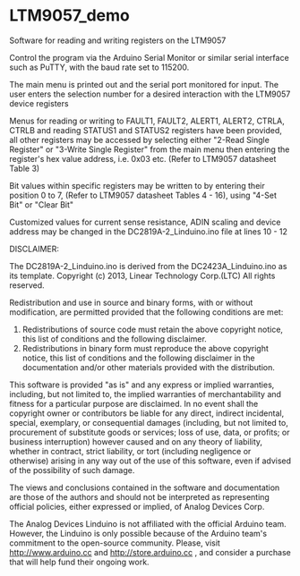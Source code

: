 # LTM9057_demo
Software for reading and writing registers on the LTM9057

Control the program via the Arduino Serial Monitor or similar serial interface such as PuTTY,
with the baud rate set to 115200.

The main menu is printed out and the serial port monitored for input. The user enters the selection
number for a desired interaction with the LTM9057 device registers

Menus for reading or writing to FAULT1, FAULT2, ALERT1, ALERT2, CTRLA, CTRLB and reading
STATUS1 and STATUS2 registers have been provided, all other registers may be accessed by
selecting either "2-Read Single Register" or "3-Write Single Register" from the main menu
then entering the register's hex value address, i.e. 0x03 etc. (Refer to LTM9057 datasheet Table 3)

Bit values within specific registers may be written to by entering their position 0 to 7,
(Refer to LTM9057 datasheet Tables 4 - 16), using "4-Set Bit" or "Clear Bit"

Customized values for current sense resistance, ADIN scaling and device address may be changed
in the DC2819A-2_Linduino.ino file at lines 10 - 12


DISCLAIMER:

The DC2819A-2_Linduino.ino is derived from the DC2423A_Linduino.ino as its template. 
Copyright (c) 2013, Linear Technology Corp.(LTC)
All rights reserved.

Redistribution and use in source and binary forms, with or without
modification, are permitted provided that the following conditions are met:

1. Redistributions of source code must retain the above copyright notice, this
   list of conditions and the following disclaimer.
2. Redistributions in binary form must reproduce the above copyright notice,
   this list of conditions and the following disclaimer in the documentation
   and/or other materials provided with the distribution.

This software is provided "as is" and any express or implied warranties, including, but not limited to,
the implied warranties of merchantability and fitness for a particular purpose are disclaimed. In no
event shall the copyright owner or contributors be liable for any direct, indirect incidental, special,
exemplary, or consequential damages (including, but not limited to, procurement of substitute goods
or services; loss of use, data, or profits; or business interruption) however caused and on any theory
of liability, whether in contract, strict liability, or tort (including negligence or otherwise)
arising in any way out of the use of this software, even if advised of the possibility of such damage.

The views and conclusions contained in the software and documentation are those
of the authors and should not be interpreted as representing official policies,
either expressed or implied, of Analog Devices Corp.

The Analog Devices Linduino is not affiliated with the official Arduino team.
However, the Linduino is only possible because of the Arduino team's commitment
to the open-source community.  Please, visit http://www.arduino.cc and
http://store.arduino.cc , and consider a purchase that will help fund their
ongoing work.
